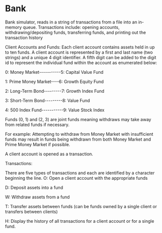 # Bank
Bank simulator, reads in a string of transactions from a file into an in-memory queue. Transactions include: opening accounts, withdrawing/depositing funds, transferring funds, and printing out the transaction history 

Client Accounts and Funds:
Each client account contains assets held in up to ten funds. A client account is
represented by a first and last name (two strings) and a unique 4 digit identifier. A fifth digit can
be added to the digit id to represent the individual fund within the account as enumerated
below:

0: Money Market-----------5: Capital Value Fund

1: Prime Money Market----6: Growth Equity Fund


2: Long-Term Bond---------7: Growth Index Fund


3: Short-Term Bond---------8: Value Fund


4: 500 Index Fund-----------9: Value Stock Index

Funds (0, 1) and (2, 3) are joint funds meaning withdraws may take away from related funds if necessary.

For example: Attempting to withdraw from Money Market with insufficient funds may result in funds being withdrawn from both Money Market and Prime Money Market if possible.

A client account is opened as a transaction.

Transactions:

There are five types of transactions and each are identified by a character beginning the line.
O: Open a client account with the appropriate funds

D: Deposit assets into a fund

W: Withdraw assets from a fund

T: Transfer assets between funds (can be funds owned by a single client or
transfers between clients)

H: Display the history of all transactions for a client account or for a single fund.

